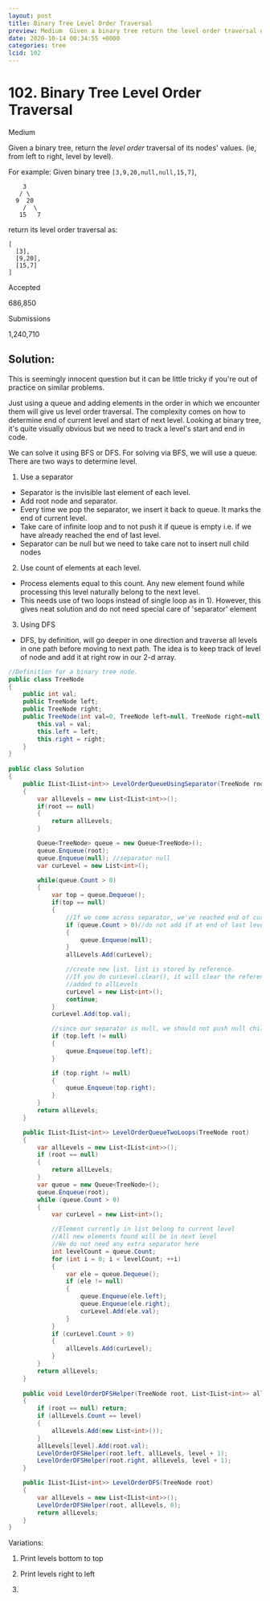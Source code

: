 ```yaml
---
layout: post
title: Binary Tree Level Order Traversal
preview: Medium  Given a binary tree return the level order traversal of its nodes values ie from left to right level by level  For
date: 2020-10-14 00:34:55 +0000
categories: tree
lcid: 102
---
```


# 102. Binary Tree Level Order Traversal

Medium

Given a binary tree, return the *level order* traversal of its nodes' values. (ie, from left to right, level by level).

For example:
Given binary tree `[3,9,20,null,null,15,7]`,

```
    3
   / \
  9  20
    /  \
   15   7
```

return its level order traversal as:

```
[
  [3],
  [9,20],
  [15,7]
]
```



Accepted

686,850

Submissions

1,240,710

## Solution:

This is seemingly innocent question but it can be little tricky if you're out of practice on similar problems. 

Just using a queue and adding elements in the order in which we encounter them will give us level order traversal. The complexity comes on how to determine end of current level and start of next level. Looking at binary tree, it's quite visually obvious but we need to track a level's start and end in code. 

We can solve it using BFS or DFS. For solving via BFS, we will use a queue. There are two ways to determine level. 

1) Use a separator

- Separator is the invisible last element of each level.
- Add root node and separator. 
- Every time we pop the separator, we insert it back to queue. It marks the end of current level.
- Take care of infinite loop and to not push it if queue is empty i.e. if we have already reached the end of last level. 
- Separator can be null but we need to take care not to insert null child nodes

2) Use count of elements at each level. 

- Process elements equal to this count. Any new element found while processing this level naturally belong to the next level. 
- This needs use of two loops instead of single loop as in 1). However, this gives neat solution and do not need special care of 'separator' element

3) Using DFS

- DFS, by definition, will go deeper in one direction and traverse all levels in one path before moving to next path. The idea is to keep track of level of node and add it at right row in our 2-d array. 

```c#
//Definition for a binary tree node.
public class TreeNode 
{
	public int val;
	public TreeNode left;
	public TreeNode right;
	public TreeNode(int val=0, TreeNode left=null, TreeNode right=null) {
		this.val = val;
		this.left = left;
		this.right = right;
	}
}
		
public class Solution
{
    public IList<IList<int>> LevelOrderQueueUsingSeparator(TreeNode root)
    {
        var allLevels = new List<IList<int>>();
        if(root == null)
        {
            return allLevels;
        }

        Queue<TreeNode> queue = new Queue<TreeNode>();
        queue.Enqueue(root);
        queue.Enqueue(null); //separator null
        var curLevel = new List<int>();

        while(queue.Count > 0)
        {
            var top = queue.Dequeue();
            if(top == null)
            {
                //If we come across separator, we've reached end of current level and add it to queue again.
                if (queue.Count > 0)//do not add if at end of last level and queue is empty
                {
                    queue.Enqueue(null);
                }
                allLevels.Add(curLevel);

                //create new list. list is stored by reference. 
                //If you do curLevel.clear(), it will clear the reference 
                //added to allLevels
                curLevel = new List<int>();
                continue;
            }
            curLevel.Add(top.val);

            //since our separator is null, we should not push null child nodes
            if (top.left != null)
            {
                queue.Enqueue(top.left);
            }

            if (top.right != null)
            {
                queue.Enqueue(top.right);
            }
        }
        return allLevels;
    }

    public IList<IList<int>> LevelOrderQueueTwoLoops(TreeNode root)
    {
        var allLevels = new List<IList<int>>();
        if (root == null)
        {
            return allLevels;
        }
        var queue = new Queue<TreeNode>();
        queue.Enqueue(root);
        while (queue.Count > 0)
        {
            var curLevel = new List<int>();

            //Element currently in list belong to current level
            //All new elements found will be in next level
            //We do not need any extra separator here
            int levelCount = queue.Count;
            for (int i = 0; i < levelCount; ++i)
            {
                var ele = queue.Dequeue();
                if (ele != null)
                {
                    queue.Enqueue(ele.left);
                    queue.Enqueue(ele.right);
                    curLevel.Add(ele.val);
                }
            }
            if (curLevel.Count > 0)
            {
                allLevels.Add(curLevel);
            }
        }
        return allLevels;
    }
	
	public void LevelOrderDFSHelper(TreeNode root, List<IList<int>> allLevels, int level)
	{
		if (root == null) return;
		if (allLevels.Count == level)
		{
			allLevels.Add(new List<int>());
		}
		allLevels[level].Add(root.val);
		LevelOrderDFSHelper(root.left, allLevels, level + 1);
		LevelOrderDFSHelper(root.right, allLevels, level + 1);
	}

	public IList<IList<int>> LevelOrderDFS(TreeNode root)
	{
		var allLevels = new List<IList<int>>();
		LevelOrderDFSHelper(root, allLevels, 0);
		return allLevels;
	} 
}
```

Variations:

1) Print levels bottom to top

2) Print levels right to left

3) 

